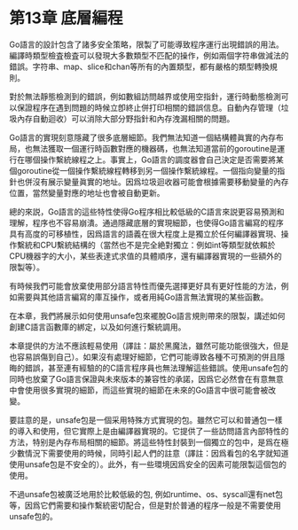 # 第13章 底層編程

Go語言的設計包含了諸多安全策略，限製了可能導致程序運行出現錯誤的用法。編譯時類型檢査檢査可以發現大多數類型不匹配的操作，例如兩個字符串做減法的錯誤。字符串、map、slice和chan等所有的內置類型，都有嚴格的類型轉換規則。

對於無法靜態檢測到的錯誤，例如數組訪問越界或使用空指針，運行時動態檢測可以保證程序在遇到問題的時候立卽終止併打印相關的錯誤信息。自動內存管理（垃圾內存自動迴收）可以消除大部分野指針和內存洩漏相關的問題。

Go語言的實現刻意隱藏了很多底層細節。我們無法知道一個結構體眞實的內存布局，也無法獲取一個運行時函數對應的機器碼，也無法知道當前的goroutine是運行在哪個操作繫統線程之上。事實上，Go語言的調度器會自己決定是否需要將某個goroutine從一個操作繫統線程轉移到另一個操作繫統線程。一個指向變量的指針也併沒有展示變量眞實的地址。因爲垃圾迴收器可能會根據需要移動變量的內存位置，當然變量對應的地址也會被自動更新。

總的來説，Go語言的這些特性使得Go程序相比較低級的C語言來説更容易預測和理解，程序也不容易崩潰。通過隱藏底層的實現細節，也使得Go語言編寫的程序具有高度的可移植性，因爲語言的語義在很大程度上是獨立於任何編譯器實現、操作繫統和CPU繫統結構的（當然也不是完全絶對獨立：例如int等類型就依賴於CPU機器字的大小，某些表達式求值的具體順序，還有編譯器實現的一些額外的限製等）。

有時候我們可能會放棄使用部分語言特性而優先選擇更好具有更好性能的方法，例如需要與其他語言編寫的庫互操作，或者用純Go語言無法實現的某些函數。

在本章，我們將展示如何使用unsafe包來襬脫Go語言規則帶來的限製，講述如何創建C語言函數庫的綁定，以及如何進行繫統調用。

本章提供的方法不應該輕易使用（譯註：屬於黑魔法，雖然可能功能很強大，但是也容易誤傷到自己）。如果沒有處理好細節，它們可能導致各種不可預測的併且隱晦的錯誤，甚至連有經驗的的C語言程序員也無法理解這些錯誤。使用unsafe包的同時也放棄了Go語言保證與未來版本的兼容性的承諾，因爲它必然會在有意無意中會使用很多實現的細節，而這些實現的細節在未來的Go語言中很可能會被改變。

要註意的是，unsafe包是一個采用特殊方式實現的包。雖然它可以和普通包一樣的導入和使用，但它實際上是由編譯器實現的。它提供了一些訪問語言內部特性的方法，特别是內存布局相關的細節。將這些特性封裝到一個獨立的包中，是爲在極少數情況下需要使用的時候，同時引起人們的註意（譯註：因爲看包的名字就知道使用unsafe包是不安全的）。此外，有一些環境因爲安全的因素可能限製這個包的使用。

不過unsafe包被廣泛地用於比較低級的包, 例如runtime、os、syscall還有net包等，因爲它們需要和操作繫統密切配合，但是對於普通的程序一般是不需要使用unsafe包的。

